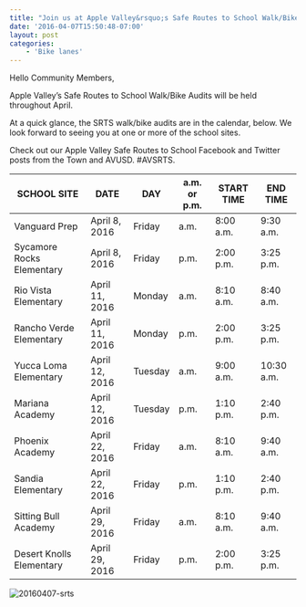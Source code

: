 ```yaml
---
title: "Join us at Apple Valley&rsquo;s Safe Routes to School Walk/Bike Audits"
date: '2016-04-07T15:50:48-07:00'
layout: post
categories:
    - 'Bike lanes'
---
```


Hello Community Members,

Apple Valley’s Safe Routes to School Walk/Bike Audits will be held throughout April.

At a quick glance, the SRTS walk/bike audits are in the calendar, below. We look forward to seeing you at one or more of the school sites.

Check out our Apple Valley Safe Routes to School Facebook and Twitter posts from the Town and AVUSD. #AVSRTS.

| SCHOOL SITE | DATE | DAY | a.m. or p.m. | START TIME | END TIME |
|---|---|---|---|---|---|
| Vanguard Prep | April 8, 2016 | Friday | a.m. | 8:00 a.m. | 9:30 a.m. |
| Sycamore Rocks Elementary | April 8, 2016 | Friday | p.m. | 2:00 p.m. | 3:25 p.m. |
| Rio Vista Elementary | April 11, 2016 | Monday | a.m. | 8:10 a.m. | 8:40 a.m. |
| Rancho Verde Elementary | April 11, 2016 | Monday | p.m. | 2:00 p.m. | 3:25 p.m. |
| Yucca Loma Elementary | April 12, 2016 | Tuesday | a.m. | 9:00 a.m. | 10:30 a.m. |
| Mariana Academy | April 12, 2016 | Tuesday | p.m. | 1:10 p.m. | 2:40 p.m. |
| Phoenix Academy | April 22, 2016 | Friday | a.m. | 8:10 a.m. | 9:40 a.m. |
| Sandia Elementary | April 22, 2016 | Friday | p.m. | 1:10 p.m. | 2:40 p.m. |
| Sitting Bull Academy | April 29, 2016 | Friday | a.m. | 8:10 a.m. | 9:40 a.m. |
| Desert Knolls Elementary | April 29, 2016 | Friday | p.m. | 2:00 p.m. | 3:25 p.m. |

![20160407-srts](/_assets/img/2016/20160407-srts.jpg)